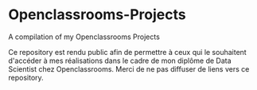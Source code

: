 # Openclassrooms-Projects
A compilation of my Openclassrooms Projects

Ce repository est rendu public afin de permettre à ceux qui le souhaitent d'accéder à mes réalisations dans le cadre de mon diplôme de Data Scientist chez Openclassrooms.
Merci de ne pas diffuser de liens vers ce repository.
